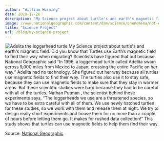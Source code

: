 ```yaml
---
author: "William Horning"
date: 2020-12-26
description: "My Science project about turtle's and earth's magnetic field."
image: //www.nationalgeographic.com/content/dam/science/phenomena/not-exactly-rocket-science/rights-exempt/files/2012/12/Loggerhead_turtle.adapt.133.3.jpg
title: "Science Project"
url: /blog/my-science-project
---
```

![Adelita the loggerhead turtle](https://www.nationalgeographic.com/content/dam/science/phenomena/not-exactly-rocket-science/rights-exempt/files/2012/12/Loggerhead_turtle.adapt.133.3.jpg)
My Science project about turtle's and earth's magnetic field. Did you know that Turtles use Earth’s magnetic field to find their way when migrating? Scientists have figured that out because National Geographic said “In 1996, a loggerhead turtle called Adelita swam across 9,000 miles from Mexico to Japan, crossing the entire Pacific on her way.” Adelita had no technology. She figured out her way because all turtles use magnetic fields to find their way. The turtles also use it to stay safe, because they can use magnetic fields to make sure that they stay in warmer areas. But these scientific studies were hard because they had to be careful with all of the turtles. Nathan Putman , the scientist behind these experiments says, “The loggerheads we use are a threatened species, so we have to be extra careful with all of them. We use newly hatched turtles for these studies, so we work with them and release them at night. We try to design really short experiments and house them for no more than a couple of hours before letting them go. It makes for rushed data collection!” This study shows that turtles can use magnetic fields to help them find their way.

Source: [National Geographic](https://www.nationalgeographic.com/science/phenomena/2011/02/24/turtles-use-the-earths-magnetic-field-as-a-global-gps/#close)